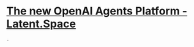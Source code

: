 # [️The new OpenAI Agents Platform - Latent.Space](https://www.latent.space/p/openai-agents-platform)
	-